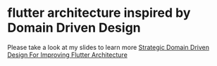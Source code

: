 # flutter architecture inspired by Domain Driven Design

Please take a look at my slides to learn more [Strategic Domain Driven Design For Improving Flutter Architecture](bit.ly/ddd-fluter)
